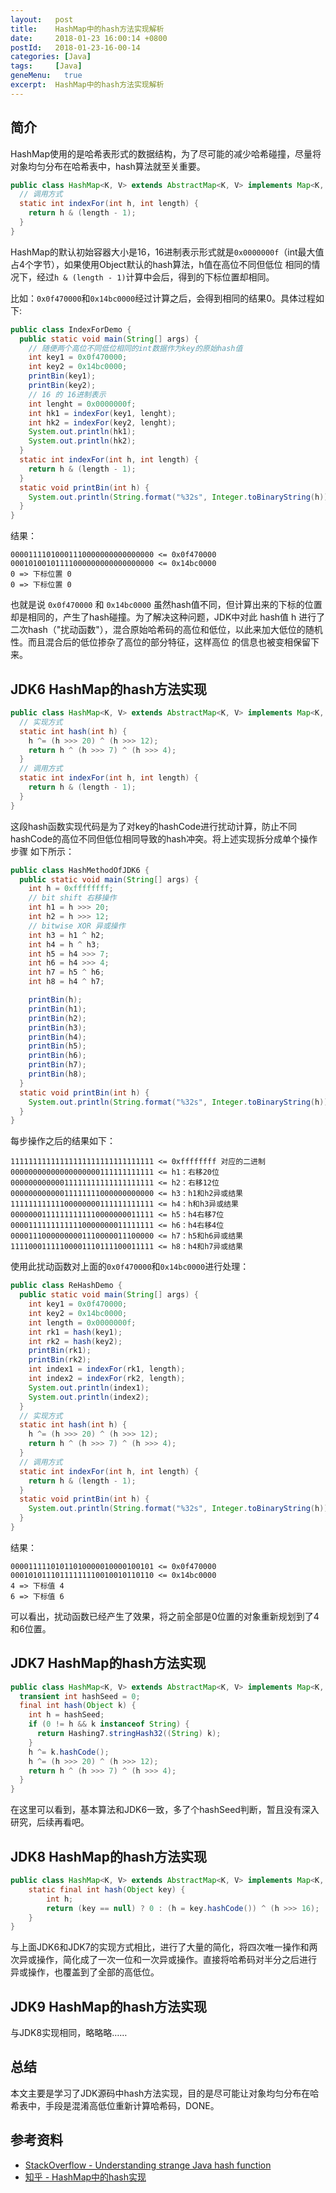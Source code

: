 ```yaml
---
layout:   post
title:    HashMap中的hash方法实现解析
date:     2018-01-23 16:00:14 +0800
postId:   2018-01-23-16-00-14
categories: [Java]
tags:     [Java]
geneMenu:   true
excerpt:  HashMap中的hash方法实现解析
---
```


## 简介
HashMap使用的是哈希表形式的数据结构，为了尽可能的减少哈希碰撞，尽量将对象均匀分布在哈希表中，hash算法就至关重要。

```java
public class HashMap<K, V> extends AbstractMap<K, V> implements Map<K, V>, Cloneable, Serializable {
  // 调用方式
  static int indexFor(int h, int length) {
    return h & (length - 1);
  }
}
```

HashMap的默认初始容器大小是16，16进制表示形式就是`0x0000000f`（int最大值占4个字节），如果使用Object默认的hash算法，h值在高位不同但低位
相同的情况下，经过`h & (length - 1)`计算中会后，得到的下标位置却相同。

比如：`0x0f470000`和`0x14bc0000`经过计算之后，会得到相同的结果0。具体过程如下:

```java
public class IndexForDemo {
  public static void main(String[] args) {
    // 随便两个高位不同低位相同的int数据作为key的原始hash值
    int key1 = 0x0f470000;
    int key2 = 0x14bc0000;
    printBin(key1);
    printBin(key2);
    // 16 的 16进制表示
    int lenght = 0x0000000f;
    int hk1 = indexFor(key1, lenght);
    int hk2 = indexFor(key2, lenght);
    System.out.println(hk1);
    System.out.println(hk2);
  }
  static int indexFor(int h, int length) {
    return h & (length - 1);
  }
  static void printBin(int h) {
    System.out.println(String.format("%32s", Integer.toBinaryString(h)).replace(' ', '0'));
  }
}
```

结果：

```text
00001111010001110000000000000000 <= 0x0f470000
00010100101111000000000000000000 <= 0x14bc0000
0 => 下标位置 0
0 => 下标位置 0
```

也就是说 `0x0f470000` 和 `0x14bc0000` 虽然hash值不同，但计算出来的下标的位置却是相同的，产生了hash碰撞。为了解决这种问题，JDK中对此
hash值 h 进行了二次hash（"扰动函数"），混合原始哈希码的高位和低位，以此来加大低位的随机性。而且混合后的低位掺杂了高位的部分特征，这样高位
的信息也被变相保留下来。

## JDK6 HashMap的hash方法实现

```java
public class HashMap<K, V> extends AbstractMap<K, V> implements Map<K, V>, Cloneable, Serializable {
  // 实现方式
  static int hash(int h) {
    h ^= (h >>> 20) ^ (h >>> 12);
    return h ^ (h >>> 7) ^ (h >>> 4);
  }
  // 调用方式
  static int indexFor(int h, int length) {
    return h & (length - 1);
  }
}
```

这段hash函数实现代码是为了对key的hashCode进行扰动计算，防止不同hashCode的高位不同但低位相同导致的hash冲突。将上述实现拆分成单个操作步骤
如下所示：

```java
public class HashMethodOfJDK6 {
  public static void main(String[] args) {
    int h = 0xffffffff;
    // bit shift 右移操作
    int h1 = h >>> 20;
    int h2 = h >>> 12;
    // bitwise XOR 异或操作
    int h3 = h1 ^ h2;
    int h4 = h ^ h3;
    int h5 = h4 >>> 7;
    int h6 = h4 >>> 4;
    int h7 = h5 ^ h6;
    int h8 = h4 ^ h7;

    printBin(h);
    printBin(h1);
    printBin(h2);
    printBin(h3);
    printBin(h4);
    printBin(h5);
    printBin(h6);
    printBin(h7);
    printBin(h8);
  }
  static void printBin(int h) {
    System.out.println(String.format("%32s", Integer.toBinaryString(h)).replace(' ', '0'));
  }
}
```

每步操作之后的结果如下：

```text
11111111111111111111111111111111 <= 0xffffffff 对应的二进制
00000000000000000000111111111111 <= h1：右移20位
00000000000011111111111111111111 <= h2：右移12位
00000000000011111111000000000000 <= h3：h1和h2异或结果
11111111111100000000111111111111 <= h4：h和h3异或结果
00000001111111111110000000011111 <= h5：h4右移7位
00001111111111110000000011111111 <= h6：h4右移4位
00001110000000001110000011100000 <= h7：h5和h6异或结果
11110001111100001110111100011111 <= h8：h4和h7异或结果
```

使用此扰动函数对上面的`0x0f470000`和`0x14bc0000`进行处理：

```java
public class ReHashDemo {
  public static void main(String[] args) {
    int key1 = 0x0f470000;
    int key2 = 0x14bc0000;
    int length = 0x0000000f;
    int rk1 = hash(key1);
    int rk2 = hash(key2);
    printBin(rk1);
    printBin(rk2);
    int index1 = indexFor(rk1, length);
    int index2 = indexFor(rk2, length);
    System.out.println(index1);
    System.out.println(index2);
  }
  // 实现方式
  static int hash(int h) {
    h ^= (h >>> 20) ^ (h >>> 12);
    return h ^ (h >>> 7) ^ (h >>> 4);
  }
  // 调用方式
  static int indexFor(int h, int length) {
    return h & (length - 1);
  }
  static void printBin(int h) {
    System.out.println(String.format("%32s", Integer.toBinaryString(h)).replace(' ', '0'));
  }
}
```

结果：

```text
00001111101011010000010000100101 <= 0x0f470000
00010101110111111110010010110110 <= 0x14bc0000
4 => 下标值 4
6 => 下标值 6
```

可以看出，扰动函数已经产生了效果，将之前全部是0位置的对象重新规划到了4和6位置。

## JDK7 HashMap的hash方法实现

```java
public class HashMap<K, V> extends AbstractMap<K, V> implements Map<K, V>, Cloneable, Serializable {
  transient int hashSeed = 0;
  final int hash(Object k) {
    int h = hashSeed;
    if (0 != h && k instanceof String) {
      return Hashing7.stringHash32((String) k);
    }
    h ^= k.hashCode();
    h ^= (h >>> 20) ^ (h >>> 12);
    return h ^ (h >>> 7) ^ (h >>> 4);
  }
}
```
在这里可以看到，基本算法和JDK6一致，多了个hashSeed判断，暂且没有深入研究，后续再看吧。

## JDK8 HashMap的hash方法实现

```java
public class HashMap<K, V> extends AbstractMap<K, V> implements Map<K, V>, Cloneable, Serializable {
	static final int hash(Object key) {
		int h;
		return (key == null) ? 0 : (h = key.hashCode()) ^ (h >>> 16);
	}
}
```

与上面JDK6和JDK7的实现方式相比，进行了大量的简化，将四次唯一操作和两次异或操作，简化成了一次一位和一次异或操作。直接将哈希码对半分之后进行
异或操作，也覆盖到了全部的高低位。

## JDK9 HashMap的hash方法实现

与JDK8实现相同，略略略……

## 总结

本文主要是学习了JDK源码中hash方法实现，目的是尽可能让对象均匀分布在哈希表中，手段是混淆高低位重新计算哈希码，DONE。


## 参考资料

* [StackOverflow - Understanding strange Java hash function](https://stackoverflow.com/questions/9335169/understanding-strange-java-hash-function)
* [知乎 - HashMap中的hash实现](https://www.zhihu.com/question/51784530)

